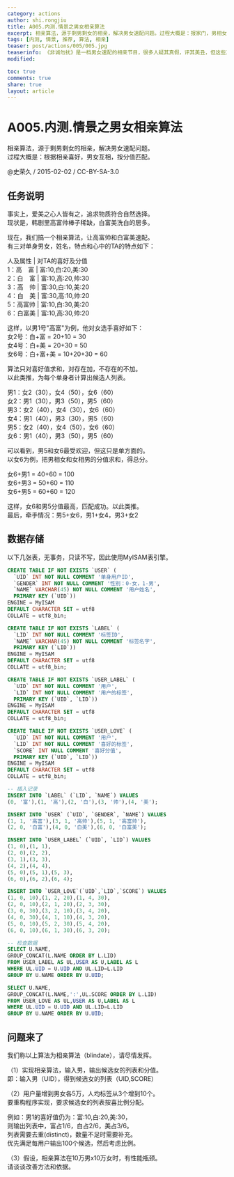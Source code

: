 ```yaml
---
category: actions
author: shi.rongjiu
title: A005.内测.情景之男女相亲算法
excerpt: 相亲算法，源于剩男剩女的相亲，解决男女速配问题。过程大概是：报家门，男相女，女相男，按喜好匹配。
tags: [内测, 情景, 推荐, 算法, 相亲]
teaser: post/actions/005/005.jpg
teaserinfo: 《非诚勿扰》是一档男女速配的相亲节目，很多人疑其真假，评其美丑，但这些真的那么重要么？
modified: 

toc: true
comments: true
share: true
layout: article
---
```


# A005.内测.情景之男女相亲算法

相亲算法，源于剩男剩女的相亲，解决男女速配问题。  
过程大概是：根据相亲喜好，男女互相，按分值匹配。

@史荣久 / 2015-02-02 / CC-BY-SA-3.0  

## 任务说明

事实上，爱美之心人皆有之，追求物质符合自然选择。  
现状是，韩剧里高富帅棒子稀缺，白富美洗白的居多。  

现在，我们搞一个相亲算法，让高富帅和白富美速配。  
有三对单身男女，姓名，特点和心中的TA的特点如下：

人及属性 | 对TA的喜好及分值  
1：高　富 | 富:10,白:20,美:30  
2：白　富 | 富:10,高:20,帅:30  
3：高　帅 | 富:30,白:10,美:20  
4：白　美 | 富:30,高:10,帅:20  
5：高富帅 | 富:10,白:30,美:20  
6：白富美 | 富:10,高:30,帅:20  

这样，以男1号"高富"为例，他对女选手喜好如下：  
女2号：白+富 = 20+10 = 30  
女4号：白+美 = 20+30 = 50  
女6号：白+富+美 = 10+20+30 = 60  

算法只对喜好值求和，对存在加，不存在的不加。  
以此类推，为每个单身者计算出候选人列表。

男1：女2（30），女4（50），女6（60）  
女2：男1（30），男3（50），男5（60）  
男3：女2（40），女4（30），女6（60）  
女4：男1（40），男3（30），男5（60）  
男5：女2（40），女4（50），女6（60）  
女6：男1（40），男3（50），男5（60）  

可以看到，男5和女6最受欢迎，但这只是单方面的。  
以女6为例，把男相女和女相男的分值求和，得总分。

女6+男1 = 40+60 = 100  
女6+男3 = 50+60 = 110  
女6+男5 = 60+60 = 120

这样，女6和男5分值最高，匹配成功。以此类推。  
最后，牵手情况：男5+女6，男1+女4，男3+女2

## 数据存储

以下几张表，无事务，只读不写，因此使用MyISAM表引擎。  

``` sql
CREATE TABLE IF NOT EXISTS `USER` (
  `UID` INT NOT NULL COMMENT '单身用户ID',
  `GENDER` INT NOT NULL COMMENT '性别：0-女，1-男',
  `NAME` VARCHAR(45) NOT NULL COMMENT '用户姓名',
  PRIMARY KEY (`UID`))
ENGINE = MyISAM
DEFAULT CHARACTER SET = utf8
COLLATE = utf8_bin;

CREATE TABLE IF NOT EXISTS `LABEL` (
  `LID` INT NOT NULL COMMENT '标签ID',
  `NAME` VARCHAR(45) NOT NULL COMMENT '标签名字',
  PRIMARY KEY (`LID`))
ENGINE = MyISAM
DEFAULT CHARACTER SET = utf8
COLLATE = utf8_bin;

CREATE TABLE IF NOT EXISTS `USER_LABEL` (
  `UID` INT NOT NULL COMMENT '用户',
  `LID` INT NOT NULL COMMENT '用户的标签',
  PRIMARY KEY (`UID`, `LID`))
ENGINE = MyISAM
DEFAULT CHARACTER SET = utf8
COLLATE = utf8_bin;

CREATE TABLE IF NOT EXISTS `USER_LOVE` (
  `UID` INT NOT NULL COMMENT '用户',
  `LID` INT NOT NULL COMMENT '喜好的标签',
  `SCORE` INT NULL COMMENT '喜好分值',
  PRIMARY KEY (`UID`, `LID`))
ENGINE = MyISAM
DEFAULT CHARACTER SET = utf8
COLLATE = utf8_bin;

-- 插入记录
INSERT INTO `LABEL` (`LID`, `NAME`) VALUES 
(0, '富'),(1, '高'),(2, '白'),(3, '帅'),(4, '美');

INSERT INTO `USER` (`UID`, `GENDER`, `NAME`) VALUES 
(1, 1, '高富'),(3, 1, '高帅'),(5, 1, '高富帅'),
(2, 0, '白富'),(4, 0, '白美'),(6, 0, '白富美');

INSERT INTO `USER_LABEL` (`UID`, `LID`) VALUES 
(1, 0),(1, 1),
(2, 0),(2, 2),
(3, 1),(3, 3),
(4, 2),(4, 4),
(5, 0),(5, 1),(5, 3),
(6, 0),(6, 2),(6, 4);

INSERT INTO `USER_LOVE`(`UID`,`LID`,`SCORE`) VALUES
(1, 0, 10),(1, 2, 20),(1, 4, 30),
(2, 0, 10),(2, 1, 20),(2, 3, 30),
(3, 0, 30),(3, 2, 10),(3, 4, 20),
(4, 0, 30),(4, 1, 10),(4, 3, 20),
(5, 0, 10),(5, 2, 30),(5, 4, 20),
(6, 0, 10),(6, 1, 30),(6, 3, 20);

-- 检查数据
SELECT U.NAME,
GROUP_CONCAT(L.NAME ORDER BY L.LID) 
FROM USER_LABEL AS UL,USER AS U,LABEL AS L
WHERE UL.UID = U.UID AND UL.LID=L.LID 
GROUP BY U.NAME ORDER BY U.UID;

SELECT U.NAME,
GROUP_CONCAT(L.NAME,':',UL.SCORE ORDER BY L.LID) 
FROM USER_LOVE AS UL,USER AS U,LABEL AS L
WHERE UL.UID = U.UID AND UL.LID=L.LID 
GROUP BY U.NAME ORDER BY U.UID;
```

## 问题来了

我们称以上算法为相亲算法（blindate），请尽情发挥。  

（1）实现相亲算法，输入男，输出候选女的列表和分值。  
即：输入男（UID），得到候选女的列表（UID,SCORE）

（2）用户量增到男女各5万，人均标签从3个增到10个。  
要重构程序实现，要求候选女的列表按喜比例分配。  

例如：男1的喜好值仍为：富:10,白:20,美:30，  
则输出列表中，富占1/6，白占2/6，美占3/6。  
列表需要去重(distinct)，数量不足时需要补充。  
优先满足每用户输出100个候选，然后考虑比例。

（3）假设，相亲算法在10万男x10万女时，有性能瓶颈。  
请谈谈改善方法和依据。

